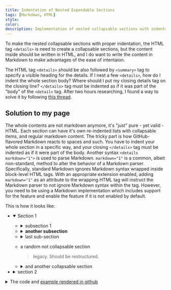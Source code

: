 ```yaml
---
title: Indentation of Nested Expendable Sections
tags: [Markdown, HTML]
style: 
color: 
description: Implementation of nested collapsable sections with indentation, which I try to make the nested lists in posts look great.
---
```

To make the nested collapsable sections with proper indentation, the HTML tag `<details>` is need to create a collapsable sections, but the content inside should be written in HTML, and I do want to write the content in Markdown to make advantages of the ease of intentaion.

The HTML tag `<details>` should be also followed by `<summary>` tag to specify a visible heading for the details. If I nest a few `<details>`, how do I indent the whole section body? Where should I put my closing details tag on the closing line? `</details>` tag must be indented as if it was part of the "body" of the `<detail>` tag. After two hours researching, I found a way to solve it by following [this thread](https://stackoverflow.com/questions/77822788/nested-indented-lists-with-collapsable-sections).

## Solution to my page
The whole contents are not markdown anymore, it's "just" pure - yet valid - HTML. Each section can have it's own re-indented lists with collapsable items, and regular markdown content. The tricky part is how GitHub-flavored Markdown reacts to spaces and such. You have to indent your whole section in a specific way, and your closing `</details>` tag must be indented as if it were part of the body. Another syntax `<details markdown="1">` is used to parse Markdown. `markdown="1"` is a common, albeit non-standard, method to alter the behavior of a Markdown parser. Specifically, standard Markdown ignores Markdown syntax wrapped inside block-level HTML tags. With an appropriate extension enabled, adding `markdown="1"` as an attribute to the wrapping HTML tag will instruct the Markdown parser to not ignore Markdown syntax within the tag. However, you need to be using a Markdown implementation which includes support for the feature and enable the feature if it is not enabled by default.

This is how it looks like:
- <details open markdown="1">
  <summary>Section 1</summary>

  - <details markdown="1">
    <summary>subsection 1</summary>

    - a list
    - with some stuff

    > and other things

    - [x] like
    - [ ] a task list 

    </details>

  - <details markdown="1">
    <summary><b>another subsection</b></summary>

    a. with another list

    b. and some other stuff

    d. [and](),

      [more](),

      [classic](),

      [md]
    
    e. _no need_ __of html__
    </details>

  - <details markdown="1">
    <summary>last sub-section</summary>

    blablabla

    ```rb
    def some_code
      puts "Rails is so cool"
    end
    ```
    </details>

  - a random not collapsable section
    > legacy. Should be restructured.

  - <details markdown="1">
    <summary>and another collapsable section</summary>

    ...
  </details>

- <details markdown="1">
  <summary>section 2</summary>
      
  some parent content

  and another list

  - <details markdown="1">
    <summary>section 2.1</summary>

      and some content
    </details>

  - <details markdown="1">
    <summary>section 2.2</summary>

      and some content
    </details>
  
  - section 2.3
    and some no collapsed content

  </details>

<details markdown="1">
  <summary>The code and <a href="https://gist.github.com/pierrejoubert73/902cc94d79424356a8d20be2b382e1ab?permalink_comment_id=4832563#gistcomment-4832563">example rendered in github</a></summary>

```markdown
- <details open markdown="1">
<summary>Section 1</summary>

- <details markdown="1">
    <summary>subsection 1</summary>

    - a list
    - with some stuff

    > and other things

    - [x] like
    - [ ] a task list 

    </details>

- <details markdown="1">
    <summary><b>another subsection</b></summary>

    a. with another list
    b. and some other stuff
    d. [and](),
    [more](),
    [classic](),
    [md]
    e. _no need_ __of html__
    </details>

- <details markdown="1">
    <summary>last sub-section</summary>

    blablabla

    ```rb
    def some_code
    puts "Rails is so cool"
    end
    ```
    </details>

- a random not collapsable section
    > legacy. Should be restructured.

- <details markdown="1">
    <summary>and another collapsable section</summary>

    ...
</details>

- <details markdown="1">
<summary>section 2</summary>
    
some parent content

and another list

- <details markdown="1">
    <summary>section 2.1</summary>

    and some content
    </details>

- <details markdown="1">
    <summary>section 2.2</summary>

    and some content
    </details>

- section 2.3
    and some no collapsed content

</details>
```

</details>
